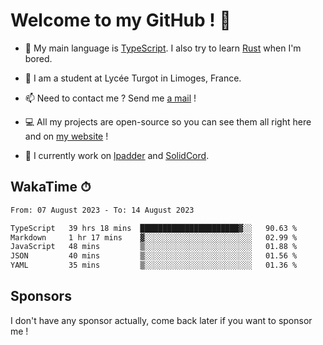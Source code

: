 # Welcome to my GitHub ! 🌃

- 🔭 My main language is [TypeScript](https://www.typescriptlang.org/). I also try to learn [Rust](https://www.rust-lang.org/) when I'm bored. 

- 🌱 I am a student at Lycée Turgot in Limoges, France.

- 📫 Need to contact me ? Send me <a href="mailto:mikkel@milescode.dev">a mail</a> !

- 💻 All my projects are open-source so you can see them all right here and on <a href="https://www.vexcited.ml">my website</a> !

- 👀 I currently work on [lpadder](https://github.com/Vexcited/lpadder) and [SolidCord](https://github.com/Vexcited/SolidCord).

## WakaTime ⏱

<!--START_SECTION:waka-->

```txt
From: 07 August 2023 - To: 14 August 2023

TypeScript   39 hrs 18 mins  ██████████████████████▓░░   90.63 %
Markdown     1 hr 17 mins    ▓░░░░░░░░░░░░░░░░░░░░░░░░   02.99 %
JavaScript   48 mins         ▒░░░░░░░░░░░░░░░░░░░░░░░░   01.88 %
JSON         40 mins         ▒░░░░░░░░░░░░░░░░░░░░░░░░   01.56 %
YAML         35 mins         ▒░░░░░░░░░░░░░░░░░░░░░░░░   01.36 %
```

<!--END_SECTION:waka-->

## Sponsors

I don't have any sponsor actually, come back later if you want to sponsor me !
